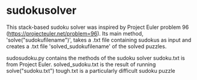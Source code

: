 # sudokusolver
This stack-based sudoku solver was inspired by Project Euler problem 96 (https://projecteuler.net/problem=96). Its main method, 'solve("sudokufilename")', takes a .txt file containing sudokus as input and creates a .txt file 'solved_sudokufilename' of the solved puzzles. 

sudosudoku.py contains the methods of the sudoku solver
sudoku.txt is from Project Euler.
solved_sudoku.txt is the result of running solve("sudoku.txt")
tough.txt is a particularly difficult sudoku puzzle
